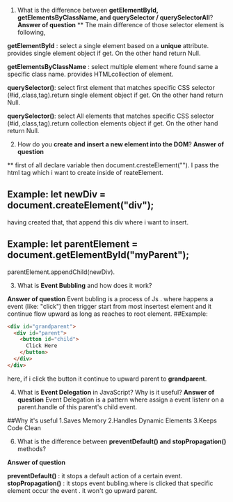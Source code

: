 



1. What is the difference between **getElementById, getElementsByClassName, and querySelector / querySelectorAll**?
**Answer of  question**
** The main difference of those selector element is following,
   
 **getElementById** : select a single element based on a **unique**  attribute. provides single element object if get. On the other hand return Null.
   
 **getElementsByClassName** : select  multiple element where found same  a specific class name. provides HTMLcollection of element.
 
 **querySelector()**: select first element that matches specific CSS selector (#id,.class,tag).return single element object if get. On the other hand return Null.

  **querySelector()**: select All elements that matches specific CSS selector (#id,.class,tag).return collection elements object if get. On the other hand return Null.

  
 
2. How do you **create and insert a new element into the DOM**?
**Answer of  question**

** first of all declare variable then document.cresteElement(""). I pass the html tag which i want to create inside of reateElement.

## Example: let newDiv = document.createElement("div");

having created that,
that append this div where i want to insert.
## Example:  let parentElement = document.getElementById("myParent");
parentElement.appendChild(newDiv).


  
3. What is **Event Bubbling** and how does it work?

**Answer of  question**
Event bubling is a process of Js . where happens a event (like: "click") then trigger start from most insertest element and it continue flow upward
as long as reaches to root element.
##Example:

```html
<div id="grandparent">
  <div id="parent">
    <button id="child">
      Click Here
    </button>
  </div>
</div>
```

here,
if i click the button it continue to upward parent to **grandparent**.




4. What is **Event Delegation** in JavaScript? Why is it useful?
**Answer of  question**
Event Delegation is a pattern where assign a event listenr on a parent.handle of this parent's child event. 

##Why it's useful
1.Saves Memory
2.Handles Dynamic Elements
3.Keeps Code Clean




6. What is the difference between **preventDefault() and stopPropagation()** methods?

**Answer of  question**

**preventDefault()** : it stops a default action of a certain event.  
**stopPropagation()** : it stops event bubling.where is clicked that specific element occur the event . it won't go upward parent.


